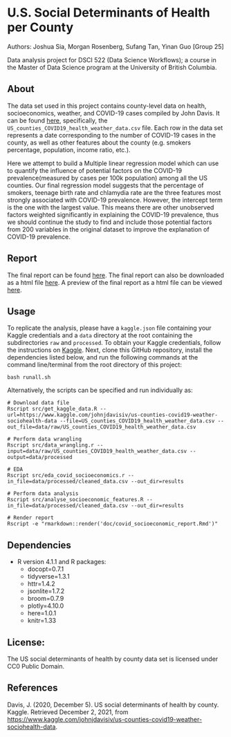 # U.S. Social Determinants of Health per County

Authors: Joshua Sia, Morgan Rosenberg, Sufang Tan, Yinan Guo \[Group
25\]

Data analysis project for DSCI 522 (Data Science Workflows); a course in
the Master of Data Science program at the University of British
Columbia.

## **About**

The data set used in this project contains county-level data on health,
socioeconomics, weather, and COVID-19 cases compiled by John Davis. It
can be found
[here](https://www.kaggle.com/johnjdavisiv/us-counties-covid19-weather-sociohealth-data),
specifically, the `US_counties_COVID19_health_weather_data.csv` file.
Each row in the data set represents a date corresponding to the number
of COVID-19 cases in the county, as well as other features about the
county (e.g. smokers percentage, population, income ratio, etc.).

Here we attempt to build a Multiple linear regression model which can use to quantify the influence of potential factors on the COVID-19 prevalence(measured by cases per 100k population) among all the US counties. Our final regression model suggests that the percentage of smokers, teenage birth rate and chlamydia rate are the three features most strongly associated with COVID-19 prevalence. However, the intercept term is the one with the largest value. This means there are other unobserved factors weighted significantly in explaining the COVID-19 prevalence, thus we should continue the study to find and include those potential factors from 200 variables in the original dataset to improve the explanation of COVID-19 prevalence.

## **Report**

The final report can be found [here](https://github.com/UBC-MDS/DSCI_522_US_social_determinants_of_health_by_county/blob/main/doc/covid_socioeconomic_report.md). The final report can also be downloaded as a html file [here](https://github.com/UBC-MDS/DSCI_522_US_social_determinants_of_health_by_county/blob/main/doc/covid_socioeconomic_report.html). A preview of the final report as a html file can be viewed [here](https://htmlpreview.github.io/?https://github.com/joshsia/DSCI_522_US_social_determinants_of_health_by_county/blob/main/doc/covid_socioeconomic_report.html).

## Usage

To replicate the analysis, please have a `kaggle.json` file containing your Kaggle credentials and a `data` directory at the root containing the subdirectories `raw` and `processed`. To obtain your Kaggle credentials, follow the instructions on [Kaggle](https://www.kaggle.com/docs/api). Next, clone this GitHub repository, install the
dependencies listed below, and run the following
commands at the command line/terminal from the root directory of this
project:


    bash runall.sh
    
Alternatively, the scripts can be specified and run individually as:
    
    # Download data file
    Rscript src/get_kaggle_data.R --url=https://www.kaggle.com/johnjdavisiv/us-counties-covid19-weather-sociohealth-data --file=US_counties_COVID19_health_weather_data.csv --out_file=data/raw/US_counties_COVID19_health_weather_data.csv

    # Perform data wrangling
    Rscript src/data_wrangling.r --input=data/raw/US_counties_COVID19_health_weather_data.csv --output=data/processed

    # EDA
    Rscript src/eda_covid_socioeconomics.r --in_file=data/processed/cleaned_data.csv --out_dir=results

    # Perform data analysis
    Rscript src/analyse_socioeconomic_features.R --in_file=data/processed/cleaned_data.csv --out_dir=results

    # Render report
    Rscript -e "rmarkdown::render('doc/covid_socioeconomic_report.Rmd')"
    

## **Dependencies**
-   R version 4.1.1 and R packages:
    -   docopt=0.7.1
    -   tidyverse=1.3.1
    -   httr=1.4.2
    -   jsonlite=1.7.2
    -   broom=0.7.9
    -   plotly=4.10.0
    -   here=1.0.1
    -   knitr=1.33

## License:

The US social determinants of health by county data set is licensed under CC0 Public Domain.

## References
Davis, J. (2020, December 5). US social determinants of health by county. Kaggle. Retrieved December 2, 2021, from https://www.kaggle.com/johnjdavisiv/us-counties-covid19-weather-sociohealth-data. 
